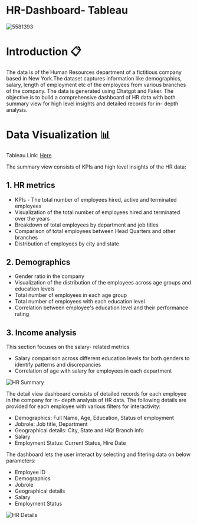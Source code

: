 # HR-Dashboard- Tableau
![5581393](https://github.com/user-attachments/assets/2dfe0ee1-127a-4ec9-bc69-bb2baa4d4350)



# Introduction :clipboard:
The data is of the Human Resources department of a fictitious company based in New York.The dataset captures information like demographics, salary, length of employment etc of the employees from  various branches of the company. The data is generated using Chatgpt and Faker.
The objective is to build a comprehensive dashboard of HR data with both summary view for high level insights and detailed records for in- depth analysis.

# Data Visualization :bar_chart:

Tableau Link: [Here](https://public.tableau.com/app/profile/sanchana.hassan.ramanatha/viz/HRAnalyticsDashboard_17202201414670/Dashboard1)

The summary view consists of KPIs and high level insights of the HR data:

## 1. HR metrics
- KPIs - The total number of employees  hired, active and terminated employees
- Visualization of the total number of employees hired and terminated over the years
- Breakdown of total employees by department and job titles
- Comparison of total employees between Head Quarters and other branches
- Distribution of employees by city and state

## 2. Demographics 
- Gender ratio in the company
- Visualization of the distribution of the employees across age groups and education levels
- Total number of employees in each age group
- Total number of employees with each education level 
- Correlation between employee's education level and their performance rating

## 3. Income analysis
This section focuses on the salary- related metrics
- Salary comparison across different education levels for both genders to identify patterns and discrepancies
- Correlation of age with salary for employees in each department
  

![HR Summary](https://github.com/user-attachments/assets/1ddc74e5-3568-4e83-acb8-7792883413e2)

The detail view dashboard consists of detailed records for each employee in the company for in- depth analysis of HR data.
The following details are provided for each employee with various filters for interactivity:
* Demographics: Full Name, Age, Education, Status of employment
* Jobrole: Job title, Department
* Geographical details: City, State and HQ/ Branch info
* Salary
* Employment Status: Current Status, Hire Date

The dashboard lets the user interact by selecting and fitering data on below parameters:
* Employee ID
* Demographics
* Jobrole
* Geographical details
* Salary
* Employment Status

![HR Details](https://github.com/user-attachments/assets/42e13279-af67-4563-a843-88ab4887cb2b)




